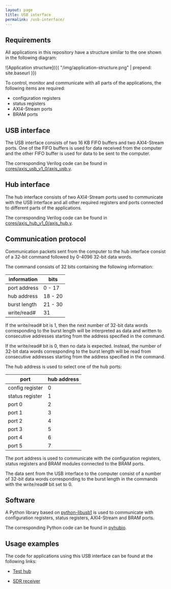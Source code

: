 ```yaml
---
layout: page
title: USB interface
permalink: /usb-interface/
---
```


Requirements
-----

All applications in this repository have a structure similar to the one shown in the following diagram:

![Application structure]({{ "/img/application-structure.png" | prepend: site.baseurl }})

To control, monitor and communicate with all parts of the applications, the following items are required:

 - configuration registers
 - status registers
 - AXI4-Stream ports
 - BRAM ports

USB interface
-----

The USB interface consists of two 16 KB FIFO buffers and two AXI4-Stream ports. One of the FIFO buffers is used for data received from the computer and the other FIFO buffer is used for data to be sent to the computer.

The corresponding Verilog code can be found in [cores/axis_usb_v1_0/axis_usb.v](https://github.com/pavel-demin/usb104-a7-notes/blob/master/cores/axis_usb_v1_0/axis_usb.v).

Hub interface
-----

The hub interface consists of two AXI4-Stream ports used to communicate with the USB interface and all other required registers and ports connected to different parts of the applications.

The corresponding Verilog code can be found in [cores/axis_hub_v1_0/axis_hub.v](https://github.com/pavel-demin/usb104-a7-notes/blob/master/cores/axis_hub_v1_0/axis_hub.v).

Communication protocol
-----

Communication packets sent from the computer to the hub interface consist of a 32-bit command followed by 0-4096 32-bit data words.

The command consists of 32 bits containing the following information:

information   | bits
------------- | -------
port address  |  0 - 17
hub address   | 18 - 20
burst length  | 21 - 30
write/read#   | 31

If the write/read# bit is 1, then the next number of 32-bit data words corresponding to the burst length will be interpreted as data and written to consecutive addresses starting from the address specified in the command.

If the write/read# bit is 0, then no data is expected. Instead, the number of 32-bit data words corresponding to the burst length will be read from consecutive addresses starting from the address specified in the command.

The hub address is used to select one of the hub ports:

port            | hub address
--------------- | -----------
config register | 0
status register | 1
port 0          | 2
port 1          | 3
port 2          | 4
port 3          | 5
port 4          | 6
port 5          | 7

The port address is used to communicate with the configuration registers, status registers and BRAM modules connected to the BRAM ports.

The data sent from the USB interface to the computer consist of a number of 32-bit data words corresponding to the burst length in the commands with the write/read# bit set to 0.

Software
-----

A Python library based on [python-libusb1](https://github.com/vpelletier/python-libusb1) is used to communicate with configuration registers, status registers, AXI4-Stream and BRAM ports.

The corresponding Python code can be found in [pyhubio](https://github.com/pavel-demin/pyhubio).

Usage examples
-----

The code for applications using this USB interface can be found at the following links:

 - [Test hub](https://github.com/pavel-demin/usb104-a7-notes/tree/master/projects/test_hub)

 - [SDR receiver](https://github.com/pavel-demin/usb104-a7-notes/tree/master/projects/sdr_receiver)
